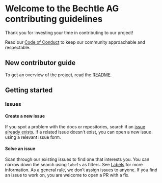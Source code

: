 # Welcome to the Bechtle AG contributing guidelines

Thank you for investing your time in contributing to our project!

Read our [Code of Conduct](../CODE_OF_CONDUCT.md) to keep our community approachable and respectable.

## New contributor guide
To get an overview of the project, read the [README](../README.md).

## Getting started

### Issues

#### Create a new issue

If you spot a problem with the docs or repositories, search if an [issue already exists](https://docs.github.com/en/search-github/searching-on-github/searching-issues-and-pull-requests#search-by-the-title-body-or-comments). 
If a related issue doesn't exist, you can open a new issue using a relevant issue form.

#### Solve an issue

Scan through our existing issues to find one that interests you. You can narrow down the search using `labels` as filters. See [Labels](../contributing/how-to-use-labels.md) for more information. 
As a general rule, we don’t assign issues to anyone. If you find an issue to work on, you are welcome to open a PR with a fix.
